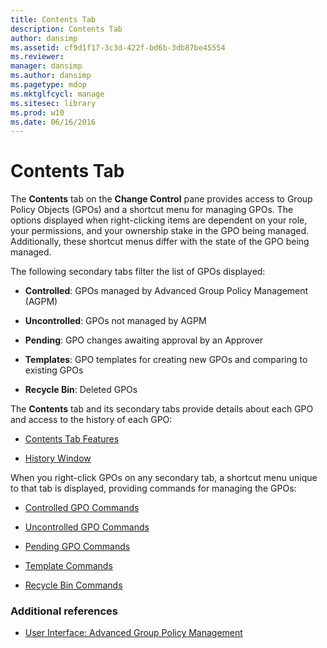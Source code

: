 ```yaml
---
title: Contents Tab
description: Contents Tab
author: dansimp
ms.assetid: cf9d1f17-3c3d-422f-bd6b-3db87be45554
ms.reviewer: 
manager: dansimp
ms.author: dansimp
ms.pagetype: mdop
ms.mktglfcycl: manage
ms.sitesec: library
ms.prod: w10
ms.date: 06/16/2016
---
```



# Contents Tab


The **Contents** tab on the **Change Control** pane provides access to Group Policy Objects (GPOs) and a shortcut menu for managing GPOs. The options displayed when right-clicking items are dependent on your role, your permissions, and your ownership stake in the GPO being managed. Additionally, these shortcut menus differ with the state of the GPO being managed.

The following secondary tabs filter the list of GPOs displayed:

-   **Controlled**: GPOs managed by Advanced Group Policy Management (AGPM)

-   **Uncontrolled**: GPOs not managed by AGPM

-   **Pending**: GPO changes awaiting approval by an Approver

-   **Templates**: GPO templates for creating new GPOs and comparing to existing GPOs

-   **Recycle Bin**: Deleted GPOs

The **Contents** tab and its secondary tabs provide details about each GPO and access to the history of each GPO:

-   [Contents Tab Features](contents-tab-features-agpm40.md)

-   [History Window](history-window-agpm40.md)

When you right-click GPOs on any secondary tab, a shortcut menu unique to that tab is displayed, providing commands for managing the GPOs:

-   [Controlled GPO Commands](controlled-gpo-commands-agpm40.md)

-   [Uncontrolled GPO Commands](uncontrolled-gpo-commands-agpm40.md)

-   [Pending GPO Commands](pending-gpo-commands-agpm40.md)

-   [Template Commands](template-commands-agpm40.md)

-   [Recycle Bin Commands](recycle-bin-commands-agpm40.md)

### Additional references

-   [User Interface: Advanced Group Policy Management](user-interface-advanced-group-policy-management-agpm40.md)

 

 





